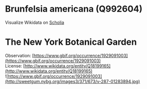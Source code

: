 
Brunfelsia americana (Q992604)
==============================
  
Visualize Wikidata on [Scholia](https://scholia.toolforge.org/taxon/Q992604)
# The New York Botanical Garden
  
Observation: [https://www.gbif.org/occurrence/1929091003](https://www.gbif.org/occurrence/1929091003)  
License: [http://www.wikidata.org/entity/Q18199165](http://www.wikidata.org/entity/Q18199165)  
![https://www.gbif.org/occurrence/1929091003](http://sweetgum.nybg.org/images3/371/673/v-287-01283894.jpg)